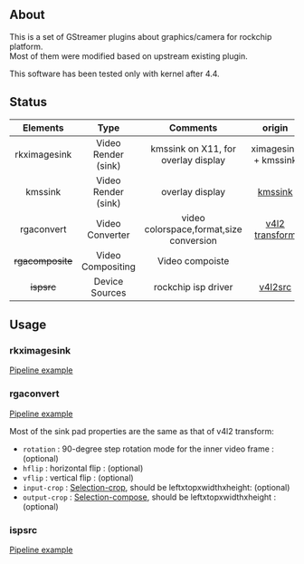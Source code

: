 ## About

This is a set of GStreamer plugins about graphics/camera for rockchip platform.<br>
Most of them were modified based on upstream existing plugin.

This software has been tested only with kernel after 4.4.

## Status

| Elements       | Type  |  Comments  | origin |
| :----:  | :----:  | :----:  | :----:  |
| rkximagesink    | Video Render (sink) |   kmssink on X11, for overlay display | ximagesink + kmssink |
| kmssink        |   Video Render (sink)   | overlay display   | [kmssink](https://github.com/GStreamer/gst-plugins-bad/tree/master/sys/kms) |
| rgaconvert       |    Video Converter   | video colorspace,format,size conversion  | [v4l2 transform](https://github.com/GStreamer/gst-plugins-good/blob/master/sys/v4l2/gstv4l2transform.c) |
| ~~rgacomposite~~ | Video Compositing | Video compoiste |  |
| ~~ispsrc~~        |    Device Sources  |  rockchip isp driver  | [v4l2src](https://gstreamer.freedesktop.org/data/doc/gstreamer/head/gst-plugins-good/html/gst-plugins-good-plugins-v4l2src.html) |

## Usage

### rkximagesink
[Pipeline example](https://github.com/rockchip-linux/rk-rootfs-build/blob/master/overlay-debug/usr/local/bin/test_dec-gst.sh)

### rgaconvert
[Pipeline example](https://github.com/rockchip-linux/rk-rootfs-build/blob/master/overlay-debug/usr/local/bin/test_rga.sh)

Most of the sink pad properties are the same as that of v4l2 transform:
* `rotation` : 90-degree step rotation mode for the inner video frame : (optional)
* `hflip` : horizontal flip : (optional)
* `vflip` : vertical flip : (optional)
* `input-crop` : [Selection-crop](https://01.org/linuxgraphics/gfx-docs/drm/media/uapi/v4l/selection-api-003.html), should be leftxtopxwidthxheight: (optional)
* `output-crop` : [Selection-compose](https://01.org/linuxgraphics/gfx-docs/drm/media/uapi/v4l/selection-api-003.html), should be leftxtopxwidthxheight : (optional) 

### ispsrc
[Pipeline example](https://github.com/rockchip-linux/rk-rootfs-build/blob/master/overlay-debug/usr/local/bin/test_camera.sh)